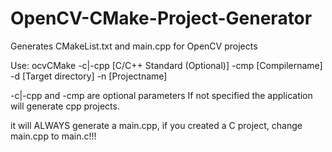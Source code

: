 # OpenCV-CMake-Project-Generator
Generates CMakeList.txt and main.cpp for OpenCV projects

Use:
ocvCMake -c|-cpp [C/C++ Standard (Optional)] -cmp [Compilername] -d [Target directory] -n [Projectname]

-c|-cpp and -cmp are optional parameters
If not specified the application will generate cpp projects.

it will ALWAYS generate a main.cpp, if you created a C project, change main.cpp to main.c!!!
